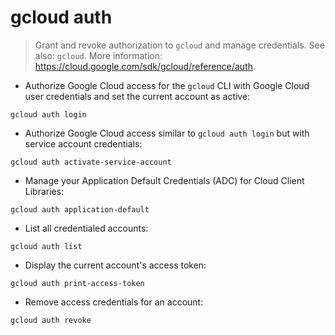 # gcloud auth

> Grant and revoke authorization to `gcloud` and manage credentials.
> See also: `gcloud`.
> More information: <https://cloud.google.com/sdk/gcloud/reference/auth>.

- Authorize Google Cloud access for the `gcloud` CLI with Google Cloud user credentials and set the current account as active:

`gcloud auth login`

- Authorize Google Cloud access similar to `gcloud auth login` but with service account credentials:

`gcloud auth activate-service-account`

- Manage your Application Default Credentials (ADC) for Cloud Client Libraries:

`gcloud auth application-default`

- List all credentialed accounts:

`gcloud auth list`

- Display the current account's access token:

`gcloud auth print-access-token`

- Remove access credentials for an account:

`gcloud auth revoke`
